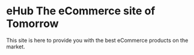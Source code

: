 # eHub The eCommerce site of Tomorrow

This site is here to provide you with the best eCommerce products on the market.
